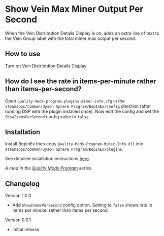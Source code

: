 # Show Vein Max Miner Output Per Second

When the Vein Distribution Details Display is on, adds an extra line of text to the Vein Group label with the total miner max output per second.

## How to use

Turn on Vein Distribution Details Display.


## How do I see the rate in items-per-minute rather than items-per-second?

Open `quality-mods-program.plugins.miner-info.cfg` in the `steamapps/common/Dyson Sphere Program/BepInEx/config` direction (after running DSP with the plugin installed once). Now edit the config and set the `ShowItemsPerSecond` config value to `false`.

## Installation

Install BepInEx then copy `Quality-Mods-Program-Miner-Info.dll` into `steamapps/common/Dyson Sphere Program/BepInEx/plugins`.

See detailed installation instructions [here](https://github.com/brotchie/Quality-Mods-Program#installation).

*A mod in the [Quality Mods Program](https://github.com/brotchie/Quality-Mods-Program) series.*

## Changelog

Version 1.0.0
 - Add `ShowItemsPerSecond` config option. Setting to `false` shows rate in items per minute, rather than items per second.

Version 0.0.1
- Initial release
